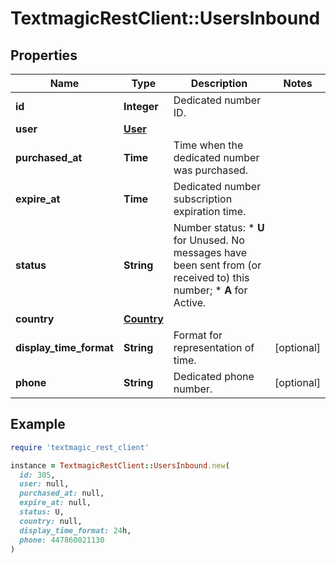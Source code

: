 # TextmagicRestClient::UsersInbound

## Properties

| Name | Type | Description | Notes |
| ---- | ---- | ----------- | ----- |
| **id** | **Integer** | Dedicated number ID. |  |
| **user** | [**User**](User.md) |  |  |
| **purchased_at** | **Time** | Time when the dedicated number was purchased. |  |
| **expire_at** | **Time** | Dedicated number subscription expiration time. |  |
| **status** | **String** | Number status: *   **U** for Unused. No messages have been sent from (or received to) this number; *   **A** for Active.  |  |
| **country** | [**Country**](Country.md) |  |  |
| **display_time_format** | **String** | Format for representation of time. | [optional] |
| **phone** | **String** | Dedicated phone number. | [optional] |

## Example

```ruby
require 'textmagic_rest_client'

instance = TextmagicRestClient::UsersInbound.new(
  id: 305,
  user: null,
  purchased_at: null,
  expire_at: null,
  status: U,
  country: null,
  display_time_format: 24h,
  phone: 447860021130
)
```

